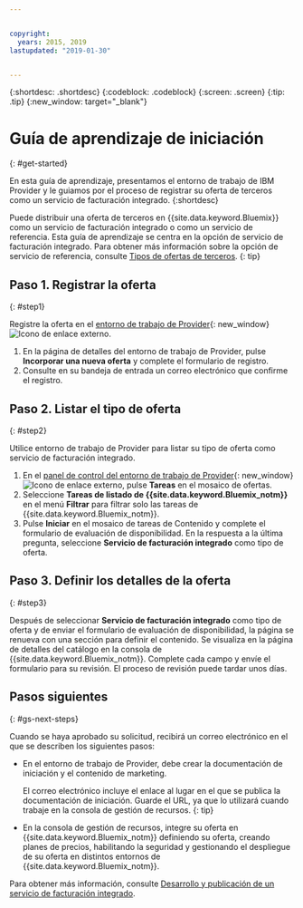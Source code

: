 ```yaml
---


copyright:
  years: 2015, 2019
lastupdated: "2019-01-30"


---
```


{:shortdesc: .shortdesc}
{:codeblock: .codeblock}
{:screen: .screen}
{:tip: .tip}
{:new_window: target="_blank"}

# Guía de aprendizaje de iniciación
{: #get-started}

En esta guía de aprendizaje, presentamos el entorno de trabajo de IBM Provider y le guiamos por el proceso de registrar su oferta de terceros como un servicio de facturación integrado.
{:shortdesc}

Puede distribuir una oferta de terceros en {{site.data.keyword.Bluemix}} como un servicio de facturación integrado o como un servicio de referencia. Esta guía de aprendizaje se centra en la opción de servicio de facturación integrado. Para obtener más información sobre la opción de servicio de referencia, consulte [Tipos de ofertas de terceros](/docs/third-party?topic=third-party-offering-types#offering-types).
{: tip}

## Paso 1. Registrar la oferta
{: #step1}

Registre la oferta en el [entorno de trabajo de Provider](https://www.ibm.com/marketplace/workbench/){: new_window} ![Icono de enlace externo](../icons/launch-glyph.svg "Icono de enlace externo").

1. En la página de detalles del entorno de trabajo de Provider, pulse **Incorporar una nueva oferta** y complete el formulario de registro.
2. Consulte en su bandeja de entrada un correo electrónico que confirme el registro.

## Paso 2. Listar el tipo de oferta
{: #step2}

Utilice entorno de trabajo de Provider para listar su tipo de oferta como servicio de facturación integrado.

1. En el [panel de control del entorno de trabajo de Provider](https://www.ibm.com/marketplace/workbench/provider/dashboard){: new_window} ![Icono de enlace externo](../icons/launch-glyph.svg "Icono de enlace externo"), pulse **Tareas** en el mosaico de ofertas.
2. Seleccione **Tareas de listado de {{site.data.keyword.Bluemix_notm}}** en el menú **Filtrar** para filtrar solo las tareas de {{site.data.keyword.Bluemix_notm}}.
3. Pulse **Iniciar** en el mosaico de tareas de Contenido y complete el formulario de evaluación de disponibilidad. En la respuesta a la última pregunta, seleccione **Servicio de facturación integrado** como tipo de oferta.

## Paso 3. Definir los detalles de la oferta
{: #step3}

Después de seleccionar **Servicio de facturación integrado** como tipo de oferta y de enviar el formulario de evaluación de disponibilidad, la página se renueva con una sección para definir el contenido. Se visualiza en la página de detalles del catálogo en la consola de {{site.data.keyword.Bluemix_notm}}. Complete cada campo y envíe el formulario para su revisión. El proceso de revisión puede tardar unos días.

## Pasos siguientes
{: #gs-next-steps}

Cuando se haya aprobado su solicitud, recibirá un correo electrónico en el que se describen los siguientes pasos:

* En el entorno de trabajo de Provider, debe crear la documentación de iniciación y el contenido de marketing.

  El correo electrónico incluye el enlace al lugar en el que se publica la documentación de iniciación. Guarde el URL, ya que lo utilizará cuando trabaje en la consola de gestión de recursos. 
  {: tip}

* En la consola de gestión de recursos, integre su oferta en {{site.data.keyword.Bluemix_notm}} definiendo su oferta, creando planes de precios, habilitando la seguridad y gestionando el despliegue de su oferta en distintos entornos de {{site.data.keyword.Bluemix_notm}}. 

Para obtener más información, consulte [Desarrollo y publicación de un servicio de facturación integrado](/docs/third-party?topic=third-party-overview#overview). 
